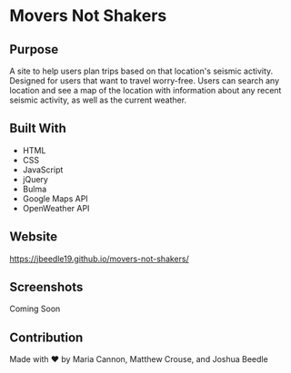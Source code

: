 # Movers Not Shakers

## Purpose
A site to help users plan trips based on that location's seismic activity. Designed for users that want to travel worry-free. Users can search any location and see a map of the location with information about any recent seismic activity, as well as the current weather.

## Built With
* HTML
* CSS
* JavaScript
* jQuery
* Bulma
* Google Maps API
* OpenWeather API

## Website
https://jbeedle19.github.io/movers-not-shakers/

## Screenshots
Coming Soon

## Contribution
Made with ❤️ by Maria Cannon, Matthew Crouse, and Joshua Beedle